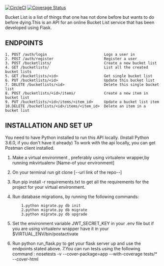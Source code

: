 [![CircleCI](https://circleci.com/gh/karendi/BucketListApi/tree/develop.svg?style=svg)](https://circleci.com/gh/karendi/BucketListApi/tree/develop)
[![Coverage Status](https://coveralls.io/repos/github/karendi/BucketListApi/badge.svg?branch=develop)](https://coveralls.io/github/karendi/BucketListApi?branch=develop)

Bucket List is a list of things that one has not done before but wants to do before dying.This is
an API for an online Bucket List service that has been developed using Flask.


ENDPOINTS
------------------------------------------------------------------------------
    1. POST /auth/login                          Logs a user in
    2. POST /auth/register                       Register a user
    3. POST /bucketlists/                        Create a new bucket list
    4. GET /bucketlists/                         List all the created bucket lists
    5. GET /bucketlists/<id>                     Get single bucket list
    6. PUT /bucketlists/<id>                     Update this bucket list
    7. DELETE /bucketlists/<id>                  Delete this single bucket list
    8. POST /bucketlists/<id>/items/             Create a new item in bucket list
    9. PUT /bucketlists/<id>/items/<item_id>     Update a bucket list item
    10.DELETE /bucketlists/<id>/items/<item_id>  Delete an item in a bucket list


INSTALLATION AND SET UP
----------------------------------------------------------------------------------

You need to have Python installed to run this API locally.
(Install Python 3.6.0, if you don't have it already)
To work with the api locally, you can get Postman client installed.

1. Make a virtual environment , preferably using virtualenv wrapper,by running mkvirtualenv [Name-of your environment] 
2. On your terminal run git clone [--url link of the repo--]
3. Run pip install -r requirements.txt to get all the requirements for the project for your virtual environment.
4. Run database migrations, by running the following commands:

           1.python migrate.py db init
           2.python migrate.py db migrate
           3.python migrate.py db upgrade

5. Set the environment variable JWT_SECRET_KEY in your .env file but if you are using virtualenv wrapper have it in your
$VIRTUAL_ENV/bin/postactivate
6. Run python run_flask.py to get your flask server up and use the endpoints stated above.
7.You can run tests using the following command : nosetests -v --cover-package=app  --with-coverage tests/* --cover-html

